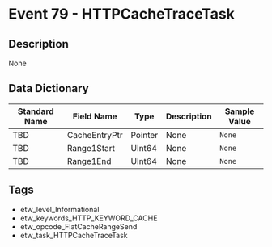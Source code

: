 # Event 79 - HTTPCacheTraceTask

## Description
None

## Data Dictionary
|Standard Name|Field Name|Type|Description|Sample Value|
|---|---|---|---|---|
|TBD|CacheEntryPtr|Pointer|None|`None`|
|TBD|Range1Start|UInt64|None|`None`|
|TBD|Range1End|UInt64|None|`None`|

## Tags
* etw_level_Informational
* etw_keywords_HTTP_KEYWORD_CACHE
* etw_opcode_FlatCacheRangeSend
* etw_task_HTTPCacheTraceTask
